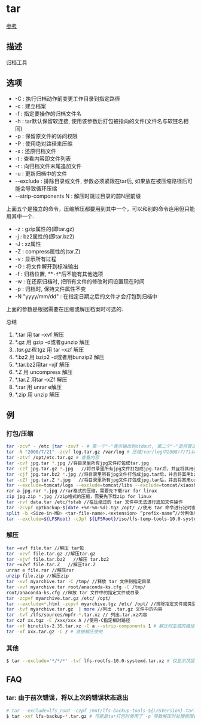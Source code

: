 # tar

[参考](https://linux.cn/article-7802-1.html)

## 描述

归档工具

## 选项

- -C : 执行归档动作前变更工作目录到指定路径
- -c : 建立档案
- -f : 指定要操作的归档文件名
- -h : tar默认保留软连接, 使用该参数后打包被指向的文件(文件名与软链名相同)
- -p : 保留原文件的访问权限
- -P : 使用绝对路径来压缩
- -x : 还原归档文件
- -t : 查看内容即文件列表
- -r : 向归档文件末尾追加文件
- -u : 更新归档中的文件
- --exclude : 排除目录或文件, 参数必须紧跟在tar后, 如果放在被压缩路径后可能会导致循环压缩
- --strip-components N : 解压时跳过目录的前N层前缀

上面五个是独立的命令，压缩解压都要用到其中一个，可以和别的命令连用但只能用其中一个.

- -z : gzip属性的(即tar.gz)
- -j : bz2属性的(即tar.bz2)
- -J : xz属性
- -Z : compress属性的(tar.Z)
- -v : 显示所有过程
- -O : 将文件解开到标准输出
- -f : 归档位置, **`-f`*后不能有其他选项
- -w : 在还原归档时, 把所有文件的修改时间设置现在时间
- -p : 归档时, 保持文件属性不变
- -N "yyyy/mm/dd" : 在指定日期之后的文件才会打包到归档中

上面的参数是根据需要在压缩或解压档案时可选的.

总结

1. *.tar 用 tar –xvf 解压
2. *.gz 用 gzip -d或者gunzip 解压
3. *.tar.gz和*.tgz 用 tar –xzf 解压
4. *.bz2 用 bzip2 -d或者用bunzip2 解压
5. *.tar.bz2用tar –xjf 解压
6. *.Z 用 uncompress 解压
7. *.tar.Z 用tar –xZf 解压
8. *.rar 用 unrar e解压
9. *.zip 用 unzip 解压

## 例

### 打包/压缩

```bash
tar -zcvf - /etc |tar -zxvf - # 第一个"-"表示输出到stdout, 第二个"-"是将管道传入的信息作为解压的数据来源
tar -N "2008/7/21" -zcvf log.tar.gz /var/log # 压缩/var/log中2008/7/71以后的文件
tar -ztvf /opt/etc.tar.gz # 查看内容
tar -cvf jpg.tar *.jpg //将目录里所有jpg文件打包成tar.jpg
tar -czf jpg.tar.gz *.jpg   //将目录里所有jpg文件打包成jpg.tar后，并且将其用gzip压缩，生成一个gzip压缩过的包，命名为jpg.tar.gz
tar -cjf jpg.tar.bz2 *.jpg //将目录里所有jpg文件打包成jpg.tar后，并且将其用bzip2压缩，生成一个bzip2压缩过的包，命名为jpg.tar.bz2
tar -cZf jpg.tar.Z *.jpg   //将目录里所有jpg文件打包成jpg.tar后，并且将其用compress压缩，生成一个umcompress压缩过的包，命名为jpg.tar.Z
tar --exclude=tomcat/logs --exclude=tomcat/libs --exclude=tomcat/xiaoshan.txt -zcvf tomcat.tar.gz tomcat # 排除logs和libs两个目录及文件xiaoshan.txt
rar a jpg.rar *.jpg //rar格式的压缩，需要先下载rar for linux
zip jpg.zip *.jpg //zip格式的压缩，需要先下载zip for linux
tar -rvf data.tar /etc/fstab //在压缩过的 tar 文件中无法进行追加文件操作
tar -zcvpf optbackup-$(date +%Y-%m-%d).tgz /opt/ //使用 tar 命令进行定时备份
split -b <Size-in-MB> <tar-file-name>.<extension> “prefix-name”//分割体积庞大的 tar 文件为多份小文件
tar --exclude=${LFSRoot} -cJpf ${LFSRoot}/iso/lfs-temp-tools-10.0-systemd-rc1.tar.xz . # tar.xz
```

### 解压

```bash
tar –xvf file.tar //解压 tar包
tar -xzvf file.tar.gz //解压tar.gz
tar -xjvf file.tar.bz2   //解压 tar.bz2
tar –xZvf file.tar.Z   //解压tar.Z
unrar e file.rar //解压rar
unzip file.zip //解压zip
tar -xvf myarchive.tar -C /tmp/ //释放 tar 文件到指定目录
tar -xvf myarchive.tar root/anaconda-ks.cfg -C /tmp/
root/anaconda-ks.cfg //释放 tar 文件中的指定文件或目录
tar -zcpvf myarchive.tar.gz /etc/ /opt/
tar --exclude=*.html -zcpvf myarchive.tgz /etc/ /opt/ //排除指定文件或类型后创建 tar 文件
tar -tvf myarchive.tar.gz  | more //列出 .tar.gz 文件中的内容
tar -tvf /lfs/sources/mpfr-*.tar.xz // 列出.tar.xz内容
tar czf xx.tgz -C /xxx/xxx A //使用-C指定相对路径
tar -xf binutils-2.35.tar.xz -C a --strip-components 1 # 解压时生成的路径不包括父目录`binutils-2.35`
tar -xf xxx.tar.gz -C / # 直接解压使用
```

### 其他
```bash
$ tar --exclude='*/*/*' -tvf lfs-rootfs-10.0-systemd.tar.xz # 仅显示顶层文件
```

## FAQ
### tar: 由于前次错误，将以上次的错误状态退出
```bash
# tar --exclude=lfs_root -czpf /mnt/lfs-backup-tools-${LFSVersion}.tar.gz .
$ tar -xvf lfs-backup-*.tar.gz # 可能是tar打包时使用了`-p`导致解压时处理权限(比如这里的解压后需恢复root权限)出错, 添加`sudo`后不报错
```